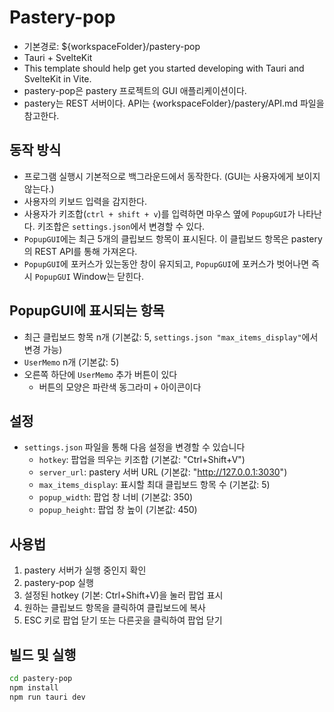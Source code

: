 # Pastery-pop

- 기본경로: ${workspaceFolder}/pastery-pop
- Tauri + SvelteKit
- This template should help get you started developing with Tauri and SvelteKit in Vite.
- pastery-pop은 pastery 프로젝트의 GUI 애플리케이션이다. 
- pastery는 REST 서버이다. API는 {workspaceFolder}/pastery/API.md 파일을 참고한다.

## 동작 방식

- 프로그램 실행시 기본적으로 백그라운드에서 동작한다. (GUI는 사용자에게 보이지 않는다.)
- 사용자의 키보드 입력을 감지한다. 
- 사용자가 키조합(`ctrl + shift + v`)를 입력하면 마우스 옆에 `PopupGUI`가 나타난다. 키조합은 `settings.json`에서 변경할 수 있다.
- `PopupGUI`에는 최근 5개의 클립보드 항목이 표시된다. 이 클립보드 항목은 pastery의 REST API를 통해 가져온다.
- `PopupGUI`에 포커스가 있는동안 창이 유지되고, `PopupGUI`에 포커스가 벗어나면 즉시 `PopupGUI` Window는 닫힌다.

## PopupGUI에 표시되는 항목

- 최근 클립보드 항목 n개 (기본값: 5, `settings.json "max_items_display"`에서 변경 가능)
- `UserMemo` n개 (기본값: 5)
- 오른쪽 하단에 `UserMemo` 추가 버튼이 있다
  - 버튼의 모양은 파란색 동그라미 `+` 아이콘이다

## 설정

- `settings.json` 파일을 통해 다음 설정을 변경할 수 있습니다
  - `hotkey`: 팝업을 띄우는 키조합 (기본값: "Ctrl+Shift+V")
  - `server_url`: pastery 서버 URL (기본값: "http://127.0.0.1:3030")
  - `max_items_display`: 표시할 최대 클립보드 항목 수 (기본값: 5)
  - `popup_width`: 팝업 창 너비 (기본값: 350)
  - `popup_height`: 팝업 창 높이 (기본값: 450)

## 사용법

1. pastery 서버가 실행 중인지 확인
2. pastery-pop 실행
3. 설정된 hotkey (기본: Ctrl+Shift+V)을 눌러 팝업 표시
4. 원하는 클립보드 항목을 클릭하여 클립보드에 복사
5. ESC 키로 팝업 닫기 또는 다른곳을 클릭하여 팝업 닫기

## 빌드 및 실행

```bash
cd pastery-pop
npm install
npm run tauri dev
```
